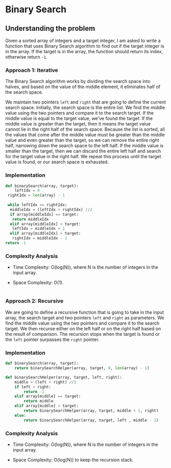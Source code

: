 # Binary Search

## Understanding the problem

Given a sorted array of integers and a target integer, I am asked to write a function that uses Binary Search algorithm to find out if the target integer is in the array. If the target is in the array, the function should return its index, otherwise return `-1`.

### Approach 1: Iterative

The Binary Search algorithm works by dividing the search space into halves, and based on the value of the middle element, it eliminates half of the search space.

We maintain two pointers `left` and `right` that are going to define the current search space. Initially, the search space is the entire list. We find the middle value using the two pointers and compare it to the search target. If the middle value is equal to the target value, we've found the target. If the middle value is greater than the target, then it means the target value cannot lie in the right half of the search space. Because the list is sorted, all the values that come after the middle value must be greater than the middle value and even greater than the target, so we can remove the entire right half, narrowing down the search space to the left half. If the middle value is smaller than the target, then we can discard the entire left half and search for the target value in the right half. We repeat this process until the target value is found, or our search space is exhausted.

### Implementation

```python
def binarySearch(array, target):
    leftIdx = 0
 rightIdx = len(array) - 1
    
 while leftIdx <= rightIdx:
  middleIdx = (leftIdx + rightIdx) //2
  if array[middleIdx] == target:
   return middleIdx
  elif array[middleIdx] < target:
   leftIdx = middleIdx + 1
  elif array[middleIdx] > target:
   rightIdx = middleIdx - 1
return -1
```

### Complexity Analysis

- Time Complexity: O(log(N)), where N is the number of integers in the input array.

- Space Complexity: O(1).

#

### Approach 2: Recursive

We are going to define a recursive function that is going to take in the input array, the search target and two pointers `left` and `right` as parameters. We find the middle value using the two pointers and compare it to the search target. We then recurse either on the left half or on the right half based on the result of comparison. The recursion stops when the target is found or the `left` pointer surpasses the `right` pointer.

### Implementation

```python
def binarySearch(array, target):
    return binarySearchHelper(array, target, 0, len(array) - 1)

def binarySearchHelper(array, target, left, right):
	middle = (left + right) //2
	if left > right:
		return -1
	elif array[middle] == target:
		return middle
	elif array[middle] < target:
		return binarySearchHelper(array, target, middle + 1, right)
	else:
		return binarySearchHelper(array, target, left , middle - 1)

```

### Complexity Analysis

- Time Complexity: O(log(N)), where N is the number of integers in the input array.

- Space Complexity: O(log(N)) to keep the recursion stack.

#

